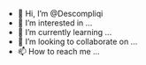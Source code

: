 - 👋 Hi, I’m @Descompliqi
- 👀 I’m interested in ...
- 🌱 I’m currently learning ...
- 💞️ I’m looking to collaborate on ...
- 📫 How to reach me ...

<!---
Descompliqi/Descompliqi is a ✨ special ✨ repository because its `README.md` (this file) appears on your GitHub profile.
You can click the Preview link to take a look at your changes.
--->
